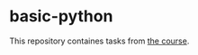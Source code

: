 # basic-python
This repository containes tasks from [the course][1].

[1]:https://courses.prometheus.org.ua/courses/KPI/Programming101/2015_T1/about 
